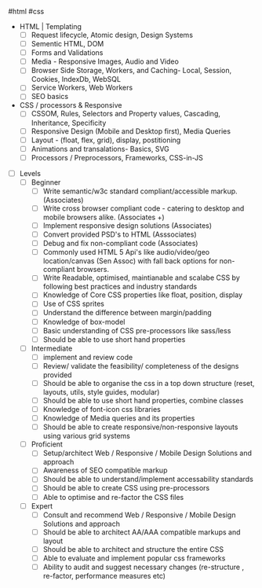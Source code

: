 #html #css 
- HTML | Templating
	- [ ] Request lifecycle, Atomic design, Design Systems
	- [ ] Sementic HTML, DOM
	- [ ] Forms and Validations
	- [ ] Media - Responsive Images, Audio and Video
	- [ ] Browser Side Storage, Workers, and Caching- Local, Session, Cookies, IndexDb, WebSQL
	- [ ] Service Workers, Web Workers
	- [ ] SEO basics
- CSS / processors & Responsive
	- [ ] CSSOM, Rules, Selectors and Property values, Cascading, Inheritance, Specificity
	- [ ] Responsive Design (Mobile and Desktop first), Media Queries
	- [ ] Layout -  (float, flex, grid), display, postitioning
	- [ ] Animations and transalations- Basics, SVG
	- [ ] Processors / Preprocessors, Frameworks, CSS-in-JS
- [ ] Levels
	- [ ] Beginner
		- [ ] Write semantic/w3c standard compliant/accessible markup. (Associates)
		- [ ] Write cross browser compliant code - catering to desktop and mobile browsers alike. (Associates +)
		- [ ] Implement responsive design solutions (Associates)
		- [ ] Convert provided PSD's to HTML  (Asssociates)
		- [ ] Debug and fix non-compliant code  (Associates)
		- [ ] Commonly used HTML 5 Api's like audio/video/geo location/canvas (Sen Assoc) with fall back options for non-compliant browsers.
		- [ ] Write Readable, optimised, maintianable and scalabe CSS by following best practices and industry standards
		- [ ] Knowledge of Core CSS properties like float, position, display
		- [ ] Use of CSS sprites
		- [ ] Understand the difference between margin/padding
		- [ ] Knowledge of box-model
		- [ ] Basic understanding of CSS pre-processors like sass/less
		- [ ] Should be able to use short hand properties
	- [ ] Intermediate
		- [ ] implement and review code
		- [ ] Review/ validate the feasibility/ completeness of the designs provided
		- [ ] Should be able to organise the css in a top down structure (reset, layouts, utils, style guides, modular)
		- [ ] Should be able to use short hand properties, combine classes
		- [ ] Knowledge of font-icon css libraries
		- [ ] Knowledge of Media queries and its properties
		- [ ] Should be able to create responsive/non-responsive layouts using various grid systems
	- [ ] Proficient
		- [ ] Setup/architect Web / Responsive / Mobile Design Solutions and approach
		- [ ] Awareness of SEO compatible markup
		- [ ] Should be able to understand/implement accessability standards
		- [ ] Should be able to create CSS using pre-processors
		- [ ] Able to optimise and re-factor the CSS files
	- [ ] Expert
		- [ ] Consult and recommend Web / Responsive / Mobile Design Solutions and approach
		- [ ] Should be able to architect AA/AAA compatible markups and layout
		- [ ] Should be able to architect and structure the entire CSS
		- [ ] Able to evaluate and implement popular css frameworks
		- [ ] Ability to audit and suggest necessary changes (re-structure , re-factor, performance measures etc)
